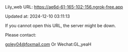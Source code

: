 Lily_web URL: https://ae6d-61-165-102-156.ngrok-free.app

Updated at: 2024-12-10 03:11:13

If you cannot open this URL, the server might be down.

Please contact: 

goley04@foxmail.com Or Wechat:GL_yeaH